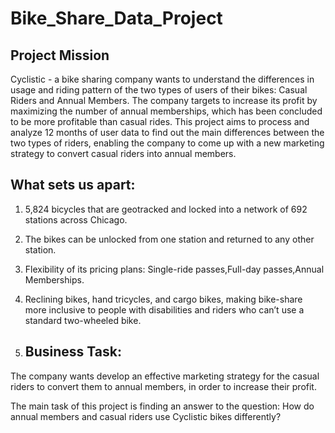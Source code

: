 # Bike_Share_Data_Project
## Project Mission
Cyclistic - a bike sharing company wants to understand the differences in usage and riding pattern of the two types of users of their bikes: Casual Riders and Annual Members. The company targets to increase its profit by maximizing the number of annual memberships, which has been concluded to be more profitable than casual rides. This project aims to process and analyze 12 months of user data to find out the main differences between the two types of riders, enabling the company to come up with a new marketing strategy to convert casual riders into annual members.

## What sets us apart:
1. 5,824 bicycles that are geotracked and locked into a network of 692 stations across Chicago.
2. The bikes can be unlocked from one station and returned to any other station.
3. Flexibility of its pricing plans: Single-ride passes,Full-day passes,Annual Memberships.
4. Reclining bikes, hand tricycles, and cargo bikes, making bike-share more inclusive to people with disabilities and riders who can’t use a standard two-wheeled bike.

5. ## Business Task:
The company wants develop an effective marketing strategy for the casual riders to convert them to annual members, in order to increase their profit.

The main task of this project is finding an answer to the question: How do annual members and casual riders use Cyclistic bikes differently?
